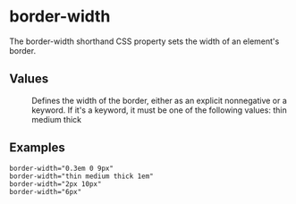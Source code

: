 # border-width

The border-width shorthand CSS property sets the width of an element's border.


## Values

<dl>
<dt><line-width></dt>
<dd>Defines the width of the border, either as an explicit nonnegative <length> or a keyword. If it's a keyword, it must be one of the following values:
thin
medium
thick</dd>
</dl>

## Examples

```
border-width="0.3em 0 9px"
border-width="thin medium thick 1em"
border-width="2px 10px"
border-width="6px"
```